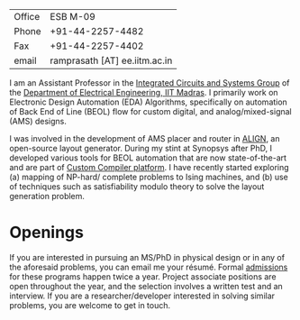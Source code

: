 
<table>
  <tbody>
    <tr> <td> Office </td> <td> ESB M-09 </td> </tr>
    <tr> <td> Phone </td> <td> +91-44-2257-4482  </td> </tr>
    <tr> <td> Fax </td> <td> +91-44-2257-4402 </td> </tr>
    <tr> <td> email </td> <td> ramprasath [AT] ee.iitm.ac.in </td> </tr>
  </tbody>
</table>


I am an Assistant Professor in the [Integrated Circuits and Systems Group](http://www.ee.iitm.ac.in/ics) of the [Department of Electrical Engineering, IIT Madras](https://www.ee.iitm.ac.in). I primarily work on Electronic Design Automation (EDA) Algorithms, specifically on automation of Back End of Line (BEOL) flow for custom digital, and analog/mixed-signal (AMS) designs. 

I was involved in the development of AMS placer and router in [ALIGN](https://github.com/ALIGN-analoglayout/ALIGN-public.git), an open-source layout generator. During my stint at Synopsys after PhD, I developed various tools for BEOL automation that are now state-of-the-art and are part of [Custom Compiler platform](https://www.synopsys.com/implementation-and-signoff/custom-design-platform/custom-compiler.html). I have recently started exploring (a) mapping of NP-hard/ complete problems to Ising machines, and (b) use of techniques such as satisfiability modulo theory to solve the layout generation problem.

# Openings
If you are interested in pursuing an MS/PhD in physical design or in any of the aforesaid problems, you can email me your résumé. Formal [admissions](https://www.ee.iitm.ac.in/msphd/admission.php) for these programs happen twice a year. Project associate positions are open throughout the year, and the selection involves a written test and an interview. If you are a researcher/developer interested in solving similar problems, you are welcome to get in touch.
